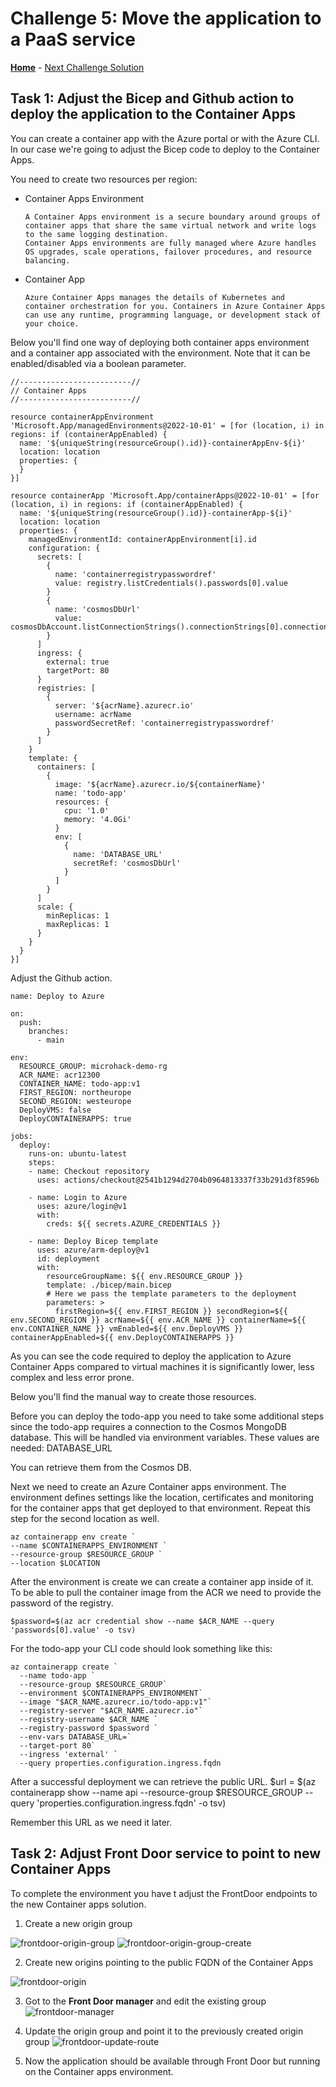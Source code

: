 # Challenge 5: Move the application to a PaaS service

**[Home](../README.md)** - [Next Challenge Solution](./)

## Task 1: Adjust the Bicep and Github action to deploy the application to the Container Apps

You can create a container app with the Azure portal or with the Azure CLI. In our case we're going to adjust the Bicep code to deploy to the Container Apps.

You need to create two resources per region:
* Container Apps Environment

      A Container Apps environment is a secure boundary around groups of container apps that share the same virtual network and write logs to the same logging destination.
      Container Apps environments are fully managed where Azure handles OS upgrades, scale operations, failover procedures, and resource balancing.
* Container App

      Azure Container Apps manages the details of Kubernetes and container orchestration for you. Containers in Azure Container Apps can use any runtime, programming language, or development stack of your choice.

Below you'll find one way of deploying both container apps environment and a container app associated with the environment. Note that it can be enabled/disabled via a boolean parameter.

```
//-------------------------//
// Container Apps
//-------------------------//

resource containerAppEnvironment 'Microsoft.App/managedEnvironments@2022-10-01' = [for (location, i) in regions: if (containerAppEnabled) {
  name: '${uniqueString(resourceGroup().id)}-containerAppEnv-${i}'
  location: location
  properties: {
  }
}]

resource containerApp 'Microsoft.App/containerApps@2022-10-01' = [for (location, i) in regions: if (containerAppEnabled) {
  name: '${uniqueString(resourceGroup().id)}-containerApp-${i}'
  location: location
  properties: {
    managedEnvironmentId: containerAppEnvironment[i].id
    configuration: {
      secrets: [
        {
          name: 'containerregistrypasswordref'
          value: registry.listCredentials().passwords[0].value
        }
        {
          name: 'cosmosDbUrl'
          value: cosmosDbAccount.listConnectionStrings().connectionStrings[0].connectionString
        }
      ]
      ingress: {
        external: true
        targetPort: 80
      }
      registries: [
        {
          server: '${acrName}.azurecr.io'
          username: acrName
          passwordSecretRef: 'containerregistrypasswordref'
        }
      ]
    }
    template: {
      containers: [
        {
          image: '${acrName}.azurecr.io/${containerName}'
          name: 'todo-app'
          resources: {
            cpu: '1.0'
            memory: '4.0Gi'
          }
          env: [
            {
              name: 'DATABASE_URL'
              secretRef: 'cosmosDbUrl'
            }
          ]
        }
      ]
      scale: {
        minReplicas: 1
        maxReplicas: 1
      }
    }
  }
}]
```

Adjust the Github action.
```
name: Deploy to Azure

on:
  push:
    branches:
      - main

env:
  RESOURCE_GROUP: microhack-demo-rg
  ACR_NAME: acr12300
  CONTAINER_NAME: todo-app:v1
  FIRST_REGION: northeurope
  SECOND_REGION: westeurope
  DeployVMS: false
  DeployCONTAINERAPPS: true

jobs:
  deploy:
    runs-on: ubuntu-latest
    steps:
    - name: Checkout repository
      uses: actions/checkout@2541b1294d2704b0964813337f33b291d3f8596b

    - name: Login to Azure
      uses: azure/login@v1
      with:
        creds: ${{ secrets.AZURE_CREDENTIALS }}

    - name: Deploy Bicep template
      uses: azure/arm-deploy@v1
      id: deployment
      with:
        resourceGroupName: ${{ env.RESOURCE_GROUP }}
        template: ./bicep/main.bicep
        # Here we pass the template parameters to the deployment
        parameters: >
          firstRegion=${{ env.FIRST_REGION }} secondRegion=${{ env.SECOND_REGION }} acrName=${{ env.ACR_NAME }} containerName=${{ env.CONTAINER_NAME }} vmEnabled=${{ env.DeployVMS }} containerAppEnabled=${{ env.DeployCONTAINERAPPS }}
```

As you can see the code required to deploy the application to Azure Container Apps compared to virtual machines it is significantly lower, less complex and less error prone.


Below you'll find the manual way to create those resources.

Before you can deploy the todo-app you need to take some additional steps since the todo-app requires a connection to the Cosmos MongoDB database. This will be handled via environment variables. These values are needed:
DATABASE_URL

You can retrieve them from the Cosmos DB.

Next we need to create an Azure Container apps environment. The environment defines settings like the location, certificates and monitoring for the container apps that get deployed to that environment.
Repeat this step for the second location as well.

```
az containerapp env create `
--name $CONTAINERAPPS_ENVIRONMENT `
--resource-group $RESOURCE_GROUP `
--location $LOCATION
```

After the environment is create we can create a container app inside of it.
To be able to pull the container image from the ACR we need to provide the password of the registry.
```
$password=$(az acr credential show --name $ACR_NAME --query 'passwords[0].value' -o tsv)
```

For the todo-app your CLI code should look something like this:
```
az containerapp create `
  --name todo-app `
  --resource-group $RESOURCE_GROUP`
  --environment $CONTAINERAPPS_ENVIRONMENT`
  --image "$ACR_NAME.azurecr.io/todo-app:v1"`
  --registry-server "$ACR_NAME.azurecr.io"`
  --registry-username $ACR_NAME `
  --registry-password $password `
  --env-vars DATABASE_URL=`
  --target-port 80`
  --ingress 'external' `
  --query properties.configuration.ingress.fqdn
```

After a successful deployment we can retrieve the public URL.
$url = $(az containerapp show --name api --resource-group $RESOURCE_GROUP --query 'properties.configuration.ingress.fqdn' -o tsv)

Remember this URL as we need it later.

## Task 2: Adjust Front Door service to point to new Container Apps

To complete the environment you have t adjust the FrontDoor endpoints to the new Container apps solution.

1. Create a new origin group

![frontdoor-origin-group](../images/frontdoor07.png)
![frontdoor-origin-group-create](../images/frontdoor08.png)

2. Create new origins pointing to the public FQDN of the Container Apps

![frontdoor-origin](../images/frontdoor09.png)

3. Got to the <b>Front Door manager</b> and edit the existing group
![frontdoor-manager](../images/frontdoor10.png)

4. Update the origin group and point it to the previously created origin group
![frontdoor-update-route](../images/frontdoor11.png)

5. Now the application should be available through Front Door but running on the Container apps environment.
